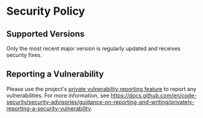 # Security Policy

## Supported Versions

Only the most recent major version is regularly updated and receives security fixes.

## Reporting a Vulnerability

Please use the project's [private vulnerability reporting feature](https://github.com/bzkf/onco-analytics-on-fhir/security/advisories)
to report any vulnerabilities. For more information, see <https://docs.github.com/en/code-security/security-advisories/guidance-on-reporting-and-writing/privately-reporting-a-security-vulnerability>.
